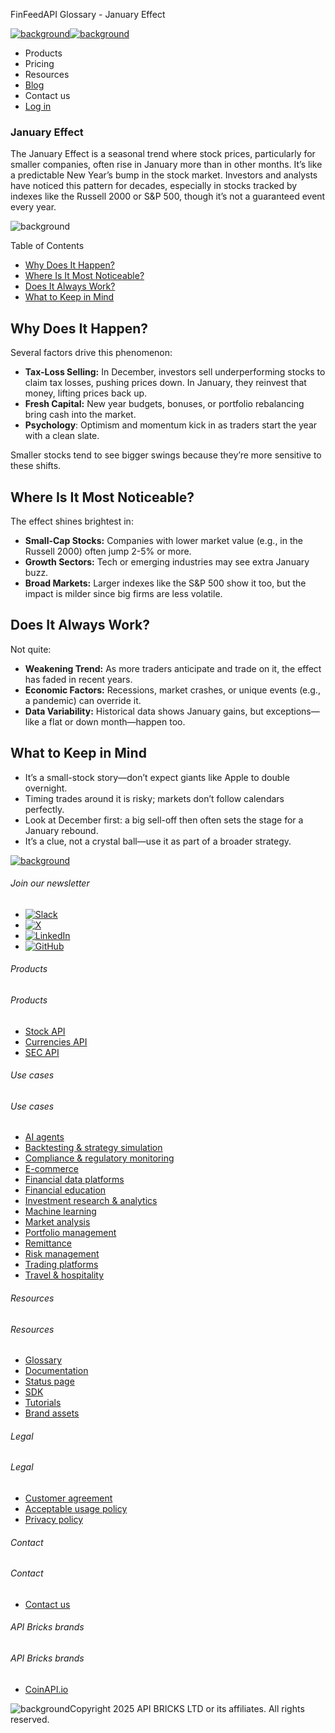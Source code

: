 FinFeedAPI Glossary - January Effect

[![background](/_next/image?url=https%3A%2F%2Fcdn.sanity.io%2Fimages%2Fxpx4czto%2Fproduction%2Fc9a795fc7fb3558997d636211a44e71eb59288f0-773x184.png&w=1920&q=75)![background](https://cdn.sanity.io/images/xpx4czto/production/875913d8710b3054c19fad19673dc5592614265e-773x184.svg)](/)

* Products
* Pricing
* Resources
* [Blog](/blog)
* Contact us
* [Log in](https://console.finfeedapi.com/?link=/apikeys/create)

### January Effect

The January Effect is a seasonal trend where stock prices, particularly for smaller companies, often rise in January more than in other months. It’s like a predictable New Year’s bump in the stock market. Investors and analysts have noticed this pattern for decades, especially in stocks tracked by indexes like the Russell 2000 or S&P 500, though it’s not a guaranteed event every year.

![background](https://cdn.sanity.io/images/xpx4czto/production/999c709b2777af013884c6e2623e9aa699585a06-429x429.svg)

Table of Contents

* [Why Does It Happen?](#link-9a8f24ee8771)
* [Where Is It Most Noticeable?](#link-f64a26240fcb)
* [Does It Always Work?](#link-5ff9f52c5ecf)
* [What to Keep in Mind](#link-d4e420790496)

Why Does It Happen?
-------------------

Several factors drive this phenomenon:

* **Tax-Loss Selling:** In December, investors sell underperforming stocks to claim tax losses, pushing prices down. In January, they reinvest that money, lifting prices back up.
* **Fresh Capital:** New year budgets, bonuses, or portfolio rebalancing bring cash into the market.
* **Psychology**: Optimism and momentum kick in as traders start the year with a clean slate.

Smaller stocks tend to see bigger swings because they’re more sensitive to these shifts.

Where Is It Most Noticeable?
----------------------------

The effect shines brightest in:

* **Small-Cap Stocks:** Companies with lower market value (e.g., in the Russell 2000) often jump 2-5% or more.
* **Growth Sectors:** Tech or emerging industries may see extra January buzz.
* **Broad Markets:** Larger indexes like the S&P 500 show it too, but the impact is milder since big firms are less volatile.

Does It Always Work?
--------------------

Not quite:

* **Weakening Trend:** As more traders anticipate and trade on it, the effect has faded in recent years.
* **Economic Factors:** Recessions, market crashes, or unique events (e.g., a pandemic) can override it.
* **Data Variability:** Historical data shows January gains, but exceptions—like a flat or down month—happen too.

What to Keep in Mind
--------------------

* It’s a small-stock story—don’t expect giants like Apple to double overnight.
* Timing trades around it is risky; markets don’t follow calendars perfectly.
* Look at December first: a big sell-off then often sets the stage for a January rebound.
* It’s a clue, not a crystal ball—use it as part of a broader strategy.

[![background](https://cdn.sanity.io/images/xpx4czto/production/8a2788aebc71f7f5dce82eb1b7a5e5cec9a64838-773x184.svg)](/)

###### Join our newsletter

* [![Slack](https://cdn.sanity.io/images/xpx4czto/production/26371f7c1474b3ce9e67c32e006a140ddd704b95-512x512.svg)](https://finfeedapi.slack.com/x-p8539721774929-8529109118914-8531038476964/messages/C08FVM7P68H)
* [![X](/_next/image?url=https%3A%2F%2Fcdn.sanity.io%2Fimages%2Fxpx4czto%2Fproduction%2F0aa41878d0ceb77292d9f847b2f4e21d688460c1-2400x2453.png&w=64&q=75)](https://x.com/FinFeedAPI "Follow FinFeedAPI on X")
* [![LinkedIn](/_next/image?url=https%3A%2F%2Fcdn.sanity.io%2Fimages%2Fxpx4czto%2Fproduction%2Fb9ce6f119974543779bbcad7563e234be8edd900-840x779.png&w=64&q=75)](https://www.linkedin.com/company/finfeedapi/?viewAsMember=true "Join FinFeedAPI on LinkedIn")
* [![GitHub](https://cdn.sanity.io/images/xpx4czto/production/f202b6faccfd5cc46299b976c2635fee60b55aa0-98x96.svg)](https://github.com/api-bricks/api-bricks-sdk/tree/master/finfeedapi)

###### Products

###### Products

* [Stock API](/products/stock-api)
* [Currencies API](/products/currencies-api)
* [SEC API](/products/sec-api)

###### Use cases

###### Use cases

* [AI agents](/use-case/ai-agents)
* [Backtesting & strategy simulation](/use-case/backtesting-strategy-simulation)
* [Compliance & regulatory monitoring](/use-case/compliance-regulatory-monitoring)
* [E-commerce](/use-case/e-commerce)
* [Financial data platforms](/use-case/financial-data-platforms)
* [Financial education](/use-case/education-platforms)
* [Investment research & analytics](/use-case/investment-research-analytics)
* [Machine learning](/use-case/machine-learning)
* [Market analysis](/use-case/market-analysis)
* [Portfolio management](/use-case/portfolio-management)
* [Remittance](/use-case/remittance)
* [Risk management](/use-case/risk-management)
* [Trading platforms](/use-case/trading-platforms)
* [Travel & hospitality](/use-case/travel-hospitality)

###### Resources

###### Resources

* [Glossary](/learn/glossary)
* [Documentation](https://docs.finfeedapi.com/)
* [Status page](https://status.finfeedapi.com/)
* [SDK](https://github.com/api-bricks/api-bricks-sdk/tree/master/finfeedapi)
* [Tutorials](https://github.com/api-bricks/api-bricks-sdk/tree/master/finfeedapi/sec-api-rest/tutorials)
* [Brand assets](https://brandfetch.com/finfeedapi.com)

###### Legal

###### Legal

* [Customer agreement](/legal#link-479af90ac5b8)
* [Acceptable usage policy](/legal#link-469068dc1416)
* [Privacy policy](/legal#link-192d9f962f94)

###### Contact

###### Contact

* [Contact us](/contact-us)

###### API Bricks brands

###### API Bricks brands

* [CoinAPI.io](https://www.coinapi.io/?utm_source=finfeedapi&utm_medium=referral&utm_campaign=finfeedapi_footer)

![background](https://cdn.sanity.io/images/xpx4czto/production/33a64ee50c88a79ba86cc35ba36e9eb13987bbe7-152x184.svg)Copyright 2025 API BRICKS LTD or its affiliates. All rights reserved.